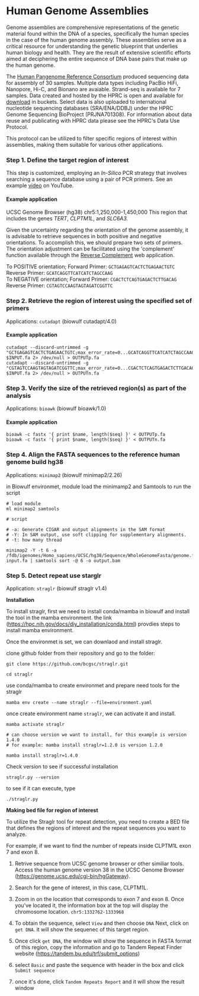 # Human Genome Assemblies

Genome assemblies are comprehensive representations of the genetic material found within the DNA of a species, specifically the human species in the case of the human genome assembly. These assemblies serve as a critical resource for understanding the genetic blueprint that underlies human biology and health. They are the result of extensive scientific efforts aimed at deciphering the entire sequence of DNA base pairs that make up the human genome.

The [Human Pangenome Reference Consortium](https://humanpangenome.org/) produced sequencing data for assembly of 30 samples. Multiple data types including PacBio HiFi, Nanopore, Hi-C, and Bionano are avaiable. Strand-seq is available for 7 samples. Data created and hosted by the HPRC is open and available for [download](https://github.com/human-pangenomics/HPP_Year1_Data_Freeze_v1.0) in buckets. Select data is also uploaded to international nucleotide sequencing databases (SRA/ENA/DDBJ) under the HPRC Genome Sequencing BioProject (PRJNA701308). For information about data reuse and publicating with HPRC data please see the HPRC's Data Use Protocol.

This protocol can be utilized to filter specific regions of interest within assemblies, making them suitable for various other applications.


### Step 1. Define the target region of interest
This step is customized, employing an *In-Silico* PCR strategy that involves searching a sequence database using a pair of PCR primers. See an example [video](https://www.youtube.com/watch?v=U8_QYwmdGYU) on YouTube.

#### Example application
UCSC Genome Browser (hg38) chr5:1,250,000-1,450,000
This region that includes the genes *TERT*, *CLPTM1L*, and *SLC6A3.*

Given the uncertainty regarding the orientation of the genome assembly, it is advisable to retrieve sequences in both positive and negative orientations. To accomplish this, we should prepare two sets of primers. The orientation adjustment can be facilitated using the 'complement' function available through the [Reverse Complement](https://www.bioinformatics.org/sms/index.html) web application.  

To POSITIVE orientation; Forward Primer: `GCTGAGAGTCACTCTGAGAACTGTC`  Reverse Primer: `GCATCAGGTTCATCATCTAGCCAAG`  
To NEGATIVE orientation; Forward Primer: `CGACTCTCAGTGAGACTCTTGACAG`  Reverse Primer: `CGTAGTCCAAGTAGTAGATCGGTTC`


### Step 2. Retrieve the region of interest using the specified set of primers
Applications: 
`cutadapt` (biowulf cutadapt/4.0)

#### Example application

```
cutadapt --discard-untrimmed -g "GCTGAGAGTCACTCTGAGAACTGTC;max_error_rate=0...GCATCAGGTTCATCATCTAGCCAAG;max_error_rate=0" $INPUT.fa 2> /dev/null > OUTPUTp.fa
cutadapt --discard-untrimmed -g "CGTAGTCCAAGTAGTAGATCGGTTC;max_error_rate=0...CGACTCTCAGTGAGACTCTTGACAG;max_error_rate=0" $INPUT.fa 2> /dev/null > OUTPUTn.fa
```


### Step 3. Verify the size of the retrieved region(s) as part of the analysis
Applications: 
`bioawk` (biowulf bioawk/1.0)

#### Example application

```
bioawk -c fastx '{ print $name, length($seq) }' < OUTPUTp.fa
bioawk -c fastx '{ print $name, length($seq) }' < OUTPUTn.fa
```

### Step 4. Align the FASTA sequences to the reference human genome build hg38
Applications: 
`minimap2` (biowulf minimap2/2.26)

in Biowulf environmet, module load the minimamp2 and Samtools to run the script

```
# load module
ml minimap2 samtools

# script

# -a: Generate CIGAR and output alignments in the SAM format
# -Y: In SAM output, use soft clipping for supplementary alignments.
# -t: how many thread

minimap2 -Y -t 6 -a /fdb/igenomes/Homo_sapiens/UCSC/hg38/Sequence/WholeGenomeFasta/genome.fa input.fa | samtools sort -@ 6 -o output.bam

```

### Step 5. Detect repeat use starglr

Application: `straglr` (biowulf straglr v1.4)

**Installation**

To install straglr, first we need to install conda/mamba in biowulf and install the tool in the mamba environment.
the link (https://hpc.nih.gov/docs/diy_installation/conda.html) provdies steps to install mamba environment.

Once the environmet is set, we can downlaod and install straglr.

clone github folder from their repository and go to the folder:

```
git clone https://github.com/bcgsc/straglr.git

cd straglr

```

use conda/mamba to create environmet and prepare need tools for the straglr

```
mamba env create --name straglr --file=environment.yaml
```
once create environment name `straglr`, we can activate it and install. 

```
mamba activate straglr

# can choose version we want to install, for this example is version 1.4.0
# for example: mamba install straglr=1.2.0 is version 1.2.0 

mamba install straglr=1.4.0
```

Check version to see if successful installation

```
straglr.py --version
```

to see if it can execute, type

```
./straglr.py
```
**Making bed file for region of interest**

To utilize the Straglr tool for repeat detection, you need to create a BED file that defines the regions of interest and the repeat sequences you want to analyze.

For example, if we want to find the number of repeats inside CLPTM1L exon 7 and exon 8.

1. Retrive sequence from UCSC genome browser or other similiar tools. Access the human genome version 38 in the UCSC Genome Browser (https://genome.ucsc.edu/cgi-bin/hgGateway).

2. Search for the gene of interest, in this case, CLPTM1L.

3. Zoom in on the location that corresponds to exon 7 and exon 8. Once you've located it, the information box at the top will display the chromosome location. `chr5:1332762-1333968`

4. To obtain the sequence, select `View` and then choose `DNA` Next, click on `get DNA`. it will show the sequenec of this target region.

5. Once click `get DNA`, the window will show the sequence in FASTA format of this region, copy the information and go to Tandem Repeat Finder website (https://tandem.bu.edu/trf/submit_options)

6. select `Basic` and paste the sequence with header in the box and click `Submit sequence`

7. once it's done, click `Tandem Repeats Report` and it will show the result window 


